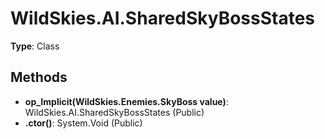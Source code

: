 ﻿# WildSkies.AI.SharedSkyBossStates

**Type**: Class

## Methods

- **op_Implicit(WildSkies.Enemies.SkyBoss value)**: WildSkies.AI.SharedSkyBossStates (Public)
- **.ctor()**: System.Void (Public)

